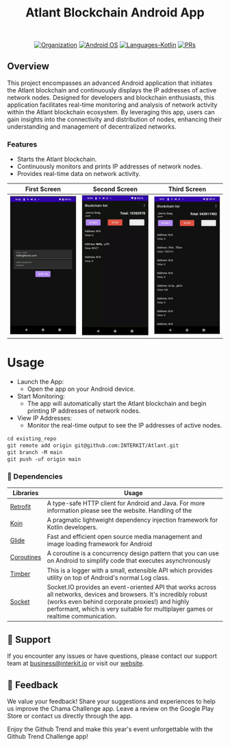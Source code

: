<h1 align="center">Atlant Blockchain Android App</h1><br>

<p align="center">
  <a href="#"><img alt="Organization" src="https://avatars.githubusercontent.com/u/152767650?s=20"/></a>
  <a href="#"><img alt="Android OS" src="https://img.shields.io/badge/OS-Android-3DDC84?style=flat-square&logo=android"></a>
  <a href="#"><img alt="Languages-Kotlin" src="https://flat.badgen.net/badge/Language/Kotlin?icon=https://raw.githubusercontent.com/binaryshrey/Awesome-Android-Open-Source-Projects/master/assets/Kotlin_Logo_icon_white.svg&color=f18e33"/></a>
<a href="#"><img alt="PRs" src="https://img.shields.io/badge/PRs-Welcome-3DDC84?style=flat-square"></a>
</p>


## Overview
This project encompasses an advanced Android application that initiates the Atlant blockchain and continuously displays the IP addresses of active network nodes. Designed for developers and blockchain enthusiasts, this application facilitates real-time monitoring and analysis of network activity within the Atlant blockchain ecosystem. By leveraging this app, users can gain insights into the connectivity and distribution of nodes, enhancing their understanding and management of decentralized networks.

### Features
- Starts the Atlant blockchain.
- Continuously monitors and prints IP addresses of network nodes.
- Provides real-time data on network activity.

| First Screen                        | Second Screen                       | Third Screen                        |
| ----------------------------------- | ----------------------------------- | ----------------------------------- |
| ![1](https://github.com/INTERKIT/Atlant/blob/master/screenshots/Screenshot%202024-05-21%20at%2014.30.42.png) | ![2](https://github.com/INTERKIT/Atlant/blob/master/screenshots/Screenshot%202024-05-21%20at%2014.30.53.png) | ![3](https://github.com/INTERKIT/Atlant/blob/master/screenshots/Screenshot%202024-05-21%20at%2014.31.08.png) |

# Usage
- Launch the App:
  - Open the app on your Android device.
- Start Monitoring:
  - The app will automatically start the Atlant blockchain and begin printing IP addresses of network nodes.
- View IP Addresses:
  - Monitor the real-time output to see the IP addresses of active nodes.

```
cd existing_repo
git remote add origin git@github.com:INTERKIT/Atlant.git
git branch -M main
git push -uf origin main
```

### :office: Dependencies
|Libraries| Usage |
|--|--|
|[Retrofit](https://square.github.io/retrofit/)| A type-safe HTTP client for Android and Java. For more information please see the website. Handling of the |
|[Koin](https://github.com/InsertKoinIO/koin-getting-started/blob/main/README.md)|A pragmatic lightweight dependency injection framework for Kotlin developers.|
|[Glide](https://github.com/bumptech/glide/blob/master/README.md)| Fast and efficient open source media management and image loading framework for Android |
|[Coroutines](https://developer.android.com/kotlin/coroutines)| A coroutine is a concurrency design pattern that you can use on Android to simplify code that executes asynchronously |
|[Timber](https://github.com/JakeWharton/timber)| This is a logger with a small, extensible API which provides utility on top of Android's normal Log class. |
|[Socket](https://socket.io/blog/native-socket-io-and-android/)| Socket.IO provides an event-oriented API that works across all networks, devices and browsers. It's incredibly robust (works even behind corporate proxies!) and highly performant, which is very suitable for multiplayer games or realtime communication. |


## :memo: Support
If you encounter any issues or have questions, please contact our support team at business@interkit.io or visit our [website](https://www.interkit.io/).

## :memo: Feedback
We value your feedback! Share your suggestions and experiences to help us improve the Chama Challenge app. Leave a review on the Google Play Store or contact us directly through the app.

Enjoy the Github Trend and make this year's event unforgettable with the Github Trend Challenge app!
